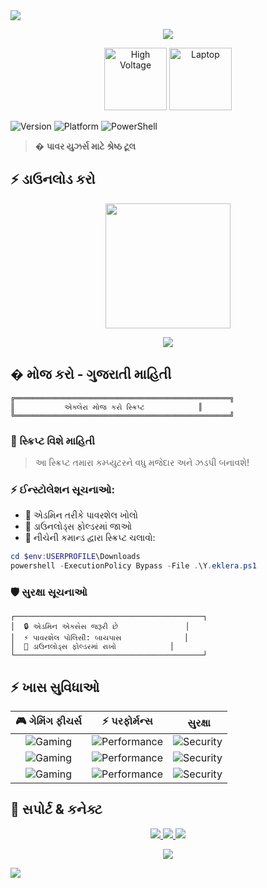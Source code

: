 <!-- Header Banner -->
<img src="https://capsule-render.vercel.app/api?type=waving&color=gradient&customColorList=4,4,4,4,4&height=200&section=header&text=એક્લેરા%20મોજ%20કરો&fontSize=80&fontColor=fff&animation=twinkling&fontAlignY=35"/>

<!-- Typing Animation -->
<p align="center">
  <img src="https://readme-typing-svg.demolab.com?font=Fira+Code&weight=600&size=28&duration=3000&pause=1000&color=00FF00&center=true&vCenter=true&random=false&width=435&lines=Windows+Performance+Booster+🚀;Gaming+Mode+Optimizer+🎮;System+Enhancement+Tool+⚡;Battery+Life+Maximizer+🔋"/>
</p>

<!-- Animated Emojis -->
<p align="center">
    <img src="https://raw.githubusercontent.com/Tarikul-Islam-Anik/Animated-Fluent-Emojis/master/Emojis/Objects/High%20Voltage.png" alt="High Voltage" width="100" height="100"/>
    <img src="https://raw.githubusercontent.com/Tarikul-Islam-Anik/Animated-Fluent-Emojis/master/Emojis/Objects/Laptop.png" alt="Laptop" width="100" height="100"/>
</p>

![Version](https://img.shields.io/badge/Version-1.0-blue.svg?style=for-the-badge)
![Platform](https://img.shields.io/badge/Platform-Windows-darkblue.svg?style=for-the-badge)
![PowerShell](https://img.shields.io/badge/PowerShell-5.1+-purple.svg?style=for-the-badge)

> � **પાવર યુઝર્સ માટે શ્રેષ્ઠ ટૂલ**

## ⚡ ડાઉનલોડ કરો

<div align="center">
  <a href="https://github.com/InfofriyendsTechnology/EkleraMojkaro/releases/latest/download/Y.eklera.ps1">
    <img src="https://custom-icon-badges.demolab.com/badge/-Download-blue?style=for-the-badge&logo=download&logoColor=white" width="200px"/>
  </a>
</div>

<p align="center">
  <a href="https://github.com/InfofriyendsTechnology/EkleraMojkaro/blob/master/Y.eklera.ps1">
    <img src="https://img.shields.io/badge/📜_View_Script-2ea44f?style=for-the-badge"/>
  </a>
</p>

## � મોજ કરો - ગુજરાતી માહિતી

```ascii
╔════════════════════════════════════════════════╗
║           એક્લેરા મોજ કરો સ્ક્રિપ્ટ            ║
╚════════════════════════════════════════════════╝
```

### 📝 સ્ક્રિપ્ટ વિશે માહિતી
> આ સ્ક્રિપ્ટ તમારા કમ્પ્યુટરને વધુ મજેદાર અને ઝડપી બનાવશે!

### ⚡ ઈન્સ્ટોલેશન સૂચનાઓ:
- 🔑 એડમિન તરીકે પાવરશેલ ખોલો
- 📂 ડાઉનલોડ્સ ફોલ્ડરમાં જાઓ
- 🚀 નીચેની કમાન્ડ દ્વારા સ્ક્રિપ્ટ ચલાવો:
```powershell
cd $env:USERPROFILE\Downloads
powershell -ExecutionPolicy Bypass -File .\Y.eklera.ps1
```

### 🛡️ સુરક્ષા સૂચનાઓ
```ascii
┌──────────────────────────────────────────┐
│  🔒 એડમિન એક્સેસ જરૂરી છે               │
│  ⚡ પાવરશેલ પોલિસી: બાયપાસ              │
│  📂 ડાઉનલોડ્સ ફોલ્ડરમાં રાખો            │
└──────────────────────────────────────────┘
```

## ⚡ ખાસ સુવિધાઓ

<div align="center">

| 🎮 ગેમિંગ ફીચર્સ | ⚡ પરફોર્મન્સ | ️ સુરક્ષા |
|:----------------:|:-------------:|:-----------:|
| ![Gaming](https://img.shields.io/badge/FPS_Boost-✓-00ff00?style=for-the-badge) | ![Performance](https://img.shields.io/badge/CPU_Optimize-✓-00ff00?style=for-the-badge) | ![Security](https://img.shields.io/badge/Real_Time-✓-00ff00?style=for-the-badge) |
| ![Gaming](https://img.shields.io/badge/GPU_Optimize-✓-00ff00?style=for-the-badge) | ![Performance](https://img.shields.io/badge/RAM_Boost-✓-00ff00?style=for-the-badge) | ![Security](https://img.shields.io/badge/Auto_Update-✓-00ff00?style=for-the-badge) |
| ![Gaming](https://img.shields.io/badge/Low_Latency-✓-00ff00?style=for-the-badge) | ![Performance](https://img.shields.io/badge/SSD_Optimize-✓-00ff00?style=for-the-badge) | ![Security](https://img.shields.io/badge/Safe_Mode-✓-00ff00?style=for-the-badge) |

</div>

## 🌟 સપોર્ટ & કનેક્ટ

<p align="center">
  <a href="mailto:support@eklera.com">
    <img src="https://img.shields.io/badge/Email-Support-D14836?style=for-the-badge&logo=gmail&logoColor=white"/>
  </a>
  <a href="https://t.me/ekleramojkaro">
    <img src="https://img.shields.io/badge/Telegram-Channel-26A5E4?style=for-the-badge&logo=telegram&logoColor=white"/>
  </a>
  <a href="https://instagram.com/ekleramojkaro">
    <img src="https://img.shields.io/badge/Instagram-Follow-E4405F?style=for-the-badge&logo=instagram&logoColor=white"/>
  </a>
</p>

<!-- Proud Indian Section -->
<p align="center">
  <img src="https://img.shields.io/badge/🇮🇳_Proud_to_be-Indian-138808?style=for-the-badge&labelColor=FF9933&color=138808"/>
</p>

<!-- Footer -->
<img src="https://capsule-render.vercel.app/api?type=waving&color=gradient&customColorList=4,4,4,4,4&height=100&section=footer"/>

</div>
